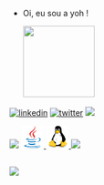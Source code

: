 <!---
yohmay/yohmay is a ✨ special ✨ repository because its `README.md` (this file) appears on your GitHub profile.
You can click the Preview link to take a look at your changes.
--->
- Oi, eu sou a yoh ! 

     <a href="https://i.picasion.com/pic92/a07dc839907ee7c58a82fd19a4813e53.gif"><img src="https://i.picasion.com/pic92/a07dc839907ee7c58a82fd19a4813e53.gif" width="125" height="125" border="0" alt="" /></a>

<div>
  
[![linkedin](https://img.shields.io/badge/linkedin-0A66C2?style=for-the-badge&logo=linkedin&logoColor=white)](https://www.linkedin.com/in/yohanaortega/)
[![twitter](https://img.shields.io/badge/twitter-1DA1F2?style=for-the-badge&logo=twitter&logoColor=white)](https://twitter.com/yoh_may)
  <a href = "mailto:yohanamayra@gmail.com"><img src="https://img.shields.io/badge/-Gmail-%23333?style=for-the-badge&logo=gmail&logoColor=white" destino ="_blank"></a>

 
 <div>
    
</p> <img src="https://img.icons8.com/color/48/000000/delphi-ide.png"/> </a> <a href="https://www.java.com" target="_blank" rel="noreferrer"> <img src="https://raw.githubusercontent.com/devicons/devicon/master/icons/java/java-original.svg" alt="java" width="40" height="40"/> </a> </a> <a href="https://linux.org" target="_blank" rel="noreferrer"> <img src="https://raw.githubusercontent.com/devicons/devicon/master/icons/linux/linux-original.svg" alt="linux" width="40" height="40"/> </a> <img src="https://img.icons8.com/fluency/48/000000/visual-studio.png"/>

 
 ##
 
<div>
  
<img height="180em" src="https://github-readme-stats.vercel.app/api?username=yohmay&show_icons=true&theme=highcontrast&count_private=true"/>

##

  

